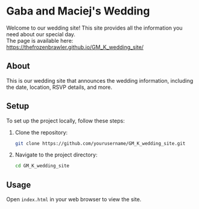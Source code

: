 # Gaba and Maciej's Wedding

Welcome to our wedding site! This site provides all the information you need about our special day.  
The page is available here: https://thefrozenbrawler.github.io/GM_K_wedding_site/

## About
This is our wedding site that announces the wedding information, including the date, location, RSVP details, and more.

## Setup
To set up the project locally, follow these steps:
1. Clone the repository:
    ```sh
    git clone https://github.com/yourusername/GM_K_wedding_site.git
    ```
2. Navigate to the project directory:
    ```sh
    cd GM_K_wedding_site
    ```

## Usage
Open `index.html` in your web browser to view the site.
